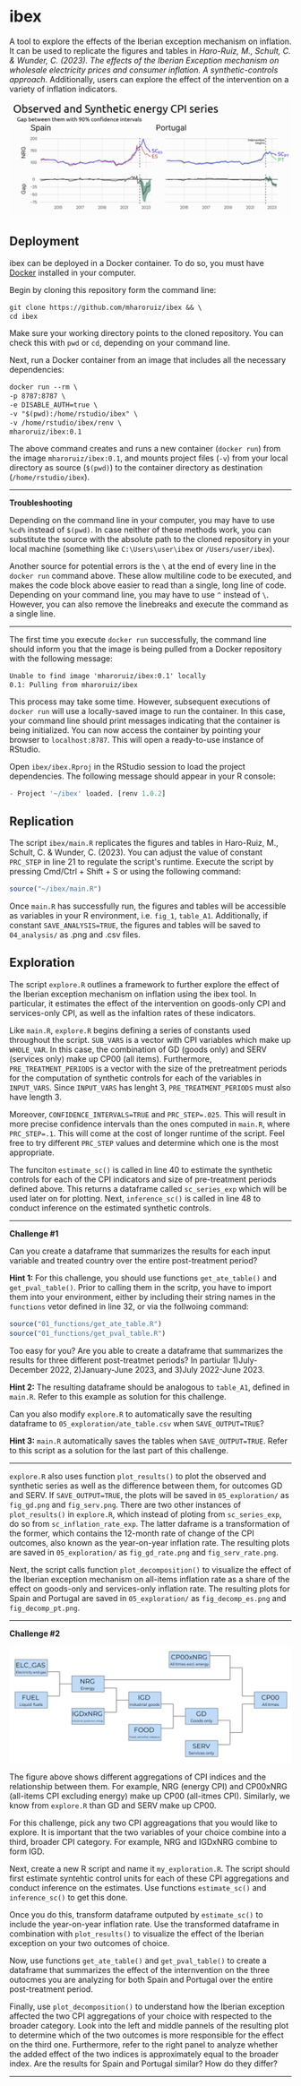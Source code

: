 # ibex

A tool to explore the effects of the Iberian exception mechanism on inflation. It can be used to replicate the figures and tables in *Haro-Ruiz, M., Schult, C. & Wunder, C. (2023). The effects of the Iberian Exception mechanism on wholesale electricity prices and consumer inflation. A synthetic-controls approach*. Additionally, users can explore the effect of the intervention on a variety of inflation indicators.

![](.img/ibex_img_01.png)

## Deployment

ibex can be deployed in a Docker container. To do so, you must have [Docker](https://www.docker.com/) installed in your computer.

Begin by cloning this repository form the command line:

```shell
git clone https://github.com/mharoruiz/ibex && \
cd ibex
```

Make sure your working directory points to the cloned repository. You can check this with `pwd` or `cd`, depending on your command line. 

Next, run a Docker container from an image that includes all the necessary dependencies:

```shell
docker run --rm \
-p 8787:8787 \
-e DISABLE_AUTH=true \
-v "$(pwd):/home/rstudio/ibex" \
-v /home/rstudio/ibex/renv \
mharoruiz/ibex:0.1
```

The above command creates and runs a new container (`docker run`) from the image `mharoruiz/ibex:0.1`, and mounts project files (`-v`) from your local directory as source (`$(pwd)`) to the container directory as destination (`/home/rstudio/ibex`).

---

**Troubleshooting** 

Depending on the command line in your computer, you may have to use `%cd%` instead of `$(pwd)`. In case neither of these methods work, you can substitute the source with the absolute path to the cloned repository in your local machine (something like `C:\Users\user\ibex` or `/Users/user/ibex`). 

Another source for potential errors is the `\` at the end of every line in the `docker run` command above. These allow multiline code to be executed, and makes the code block above easier to read than a single, long line of code. Depending on your command line, you may have to use `^` instead of `\`. However, you can also remove the linebreaks and execute the command as a single line.

---

The first time you execute `docker run` successfully, the command line should inform you that the image is being pulled from a Docker repository with the following message:

```
Unable to find image 'mharoruiz/ibex:0.1' locally
0.1: Pulling from mharoruiz/ibex
```

This process may take some time. However, subsequent executions of `docker run` will use a locally-saved image to run the container. In this case, your command line should print messages indicating that the container is being initialized. You can now access the container by pointing your browser to `localhost:8787`. This will open a ready-to-use instance of RStudio. 

Open `ibex/ibex.Rproj` in the RStudio session to load the project dependencies. The following message should appear in your R console:

```R
- Project '~/ibex' loaded. [renv 1.0.2]
```

## Replication

The script `ibex/main.R` replicates the figures and tables in Haro-Ruiz, M., Schult, C. & Wunder, C. (2023). You can adjust the value of constant `PRC_STEP` in line 21 to regulate the script's runtime. Execute the script by pressing Cmd/Ctrl + Shift + S or using the following command:

```R
source("~/ibex/main.R")
```

Once `main.R` has successfully run, the figures and tables will be accessible as variables in your R environment, i.e. `fig_1`, `table_A1`. Additionally, if constant `SAVE_ANALYSIS=TRUE`, the figures and tables will be saved to `04_analysis/` as .png and .csv files.

## Exploration

The script `explore.R` outlines a framework to further explore the effect of the Iberian exception mechanism on inflation using the ibex tool. In particular, it estimates the effect of the intervention on goods-only CPI and services-only CPI, as well as the infaltion rates of these indicators. 

Like `main.R`, `explore.R` begins defining a series of constants used throughout the script. `SUB_VARS` is a vector with CPI variables which make up `WHOLE_VAR`. In this case, the combination of GD (goods only) and SERV (services only) make up CP00 (all items). Furthermore, `PRE_TREATMENT_PERIODS` is a vector with the size of the pretreatment periods for the computation of synthetic controls for each of the variables in `INPUT_VARS`. Since `INPUT_VARS` has lenght 3, `PRE_TREATMENT_PERIODS` must also have length 3. 

Moreover, `CONFIDENCE_INTERVALS=TRUE` and `PRC_STEP=.025`. This will result in more precise confidence intervals than the ones computed in `main.R`, where `PRC_STEP=.1`. This will come at the cost of longer runtime of the script. Feel free to try different `PRC_STEP` values and determine which one is the most appropriate. 

The funciton `estimate_sc()` is called in line 40 to estimate the synthetic controls for each of the CPI indicators and size of pre-treatment periods defined above. This returns a dataframe called `sc_series_exp` which will be used later on for plotting. Next, `inference_sc()` is called in line 48 to conduct inference on the estimated synthetic controls. 

---

**Challenge #1**

Can you create a dataframe that summarizes the results for each input variable and treated country over the entire post-treatment period? 

**Hint 1:** For this challenge, you should use functions `get_ate_table()` and `get_pval_table()`. Prior to calling them in the scritp, you have to import them into your environment, either by including their string names in the `functions` vetor defined in line 32, or via the follwoing command:

```R
source("01_functions/get_ate_table.R")
source("01_functions/get_pval_table.R")
```

Too easy for you? Are you able to create a dataframe that summarizes the results for three different post-treatmet periods? In partiular 1)July-December 2022, 2)January-June 2023, and 3)July 2022-June 2023.

**Hint 2:** The resulting dataframe should be analogous to `table_A1`, defined in `main.R`. Refer to this example as solution for this challenge. 

Can you also modify `explore.R` to automatically save the resulting dataframe to `05_exploration/ate_table.csv` when `SAVE_OUTPUT=TRUE`?

**Hint 3:** `main.R` automatically saves the tables when `SAVE_OUTPUT=TRUE`. Refer to this script as a solution for the last part of this challenge.

---

`explore.R` also uses function `plot_results()` to plot the observed and synthetic series as well as the difference between them, for outcomes GD and SERV. If `SAVE_OUTPUT=TRUE`, the plots will be saved in `05_exploration/` as `fig_gd.png` and `fig_serv.png`. There are two other instances of `plot_results()` in `explore.R`, which instead of ploting from `sc_series_exp`, do so from `sc_inflation_rate_exp`. The latter daframe is a transformation of the former, which contains the 12-month rate of change of the CPI outcomes, also known as the year-on-year inflation rate. The resulting plots are saved in `05_exploration/` as `fig_gd_rate.png` and `fig_serv_rate.png`.

Next, the script calls function `plot_decomposition()` to visualize the effect of the Iberian exception mechanism on all-items inflation rate as a share of the effect on goods-only and services-only inflation rate. The resulting plots for Spain and Portugal are saved in `05_exploration/` as `fig_decomp_es.png` and `fig_decomp_pt.png`.

---

**Challenge #2**

![](.img/ibex_img_02.png)

The figure above shows different aggregations of CPI indices and the relationship between them. For example, NRG (energy CPI) and CP00xNRG (all-items CPI excluding energy) make up CP00 (all-itmes CPI). Similarly, we know from `explore.R` than GD and SERV make up CP00. 

For this challenge, pick any two CPI aggreagations that you would like to explore. It is important that the two variables of your choice combine into a third, broader CPI category. For example, NRG and IGDxNRG combine to form IGD. 

Next, create a new R script and name it `my_exploration.R`. The script should first estimate syntehtic control units for each of these CPI aggregations and conduct inference on the estimates. Use functions `estimate_sc()` and `inference_sc()` to get this done.

Once you do this, transform dataframe outputed by `estimate_sc()` to include the year-on-year inflation rate. Use the transformed dataframe in combination with `plot_results()` to visualize the effect of the Iberian exception on your two outcomes of choice. 

Now, use functions `get_ate_table()` and `get_pval_table()` to create a dataframe that summarizes the effect of the internvention on the three outocmes you are analyzing for both Spain and Portugal over the entire post-treatment period. 

Finally, use `plot_decomposition()` to understand how the Iberian exception affected the two CPI aggregations of your choice with respected to the broader category. Look into the left and middle pannels of the resulting plot to determine which of the two outcomes is more responsible for the effect on the third one. Furthermore, refer to the right panel to analyze whether the added effect of the two indices is approximately equal to the broader index. Are the results for Spain and Portugal similar? How do they differ?

---